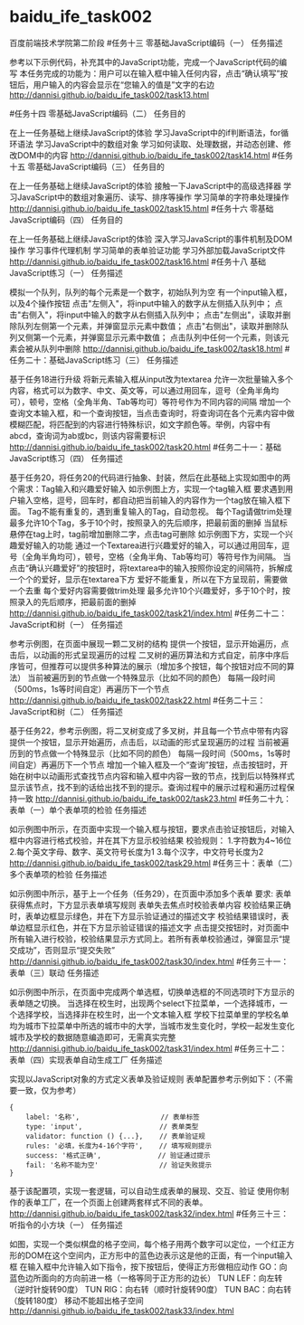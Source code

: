 # baidu_ife_task002
百度前端技术学院第二阶段
#任务十三  零基础JavaScript编码（一）
   任务描述

参考以下示例代码，补充其中的JavaScript功能，完成一个JavaScript代码的编写
本任务完成的功能为：用户可以在输入框中输入任何内容，点击“确认填写”按钮后，用户输入的内容会显示在“您输入的值是”文字的右边
http://dannisi.github.io/baidu_ife_task002/task13.html

#任务十四  零基础JavaScript编码（二）
   任务目的

在上一任务基础上继续JavaScript的体验
学习JavaScript中的if判断语法，for循环语法
学习JavaScript中的数组对象
学习如何读取、处理数据，并动态创建、修改DOM中的内容
http://dannisi.github.io/baidu_ife_task002/task14.html
#任务十五 零基础JavaScript编码（三）
   任务目的

在上一任务基础上继续JavaScript的体验
接触一下JavaScript中的高级选择器
学习JavaScript中的数组对象遍历、读写、排序等操作
学习简单的字符串处理操作
http://dannisi.github.io/baidu_ife_task002/task15.html
#任务十六 零基础JavaScript编码（四）
   任务目的

在上一任务基础上继续JavaScript的体验
深入学习JavaScript的事件机制及DOM操作
学习事件代理机制
学习简单的表单验证功能
学习外部加载JavaScript文件
http://dannisi.github.io/baidu_ife_task002/task16.html
#任务十八 基础JavaScript练习（一）
   任务描述

模拟一个队列，队列的每个元素是一个数字，初始队列为空
有一个input输入框，以及4个操作按钮
点击"左侧入"，将input中输入的数字从左侧插入队列中；
点击"右侧入"，将input中输入的数字从右侧插入队列中；
点击"左侧出"，读取并删除队列左侧第一个元素，并弹窗显示元素中数值；
点击"右侧出"，读取并删除队列又侧第一个元素，并弹窗显示元素中数值；
点击队列中任何一个元素，则该元素会被从队列中删除
http://dannisi.github.io/baidu_ife_task002/task18.html
#任务二十：基础JavaScript练习（三）
   任务描述

基于任务18进行升级
将新元素输入框从input改为textarea
允许一次批量输入多个内容，格式可以为数字、中文、英文等，可以通过用回车，逗号（全角半角均可），顿号，空格（全角半角、Tab等均可）等符号作为不同内容的间隔
增加一个查询文本输入框，和一个查询按钮，当点击查询时，将查询词在各个元素内容中做模糊匹配，将匹配到的内容进行特殊标识，如文字颜色等。举例，内容中有abcd，查询词为ab或bc，则该内容需要标识
http://dannisi.github.io/baidu_ife_task002/task20.html
#任务二十一：基础JavaScript练习（四）
任务描述

基于任务20，将任务20的代码进行抽象、封装，然后在此基础上实现如图中的两个需求：Tag输入和兴趣爱好输入
如示例图上方，实现一个tag输入框
要求遇到用户输入空格，逗号，回车时，都自动把当前输入的内容作为一个tag放在输入框下面。
Tag不能有重复的，遇到重复输入的Tag，自动忽视。
每个Tag请做trim处理
最多允许10个Tag，多于10个时，按照录入的先后顺序，把最前面的删掉
当鼠标悬停在tag上时，tag前增加删除二字，点击tag可删除
如示例图下方，实现一个兴趣爱好输入的功能
通过一个Textarea进行兴趣爱好的输入，可以通过用回车，逗号（全角半角均可），顿号，空格（全角半角、Tab等均可）等符号作为间隔。
当点击“确认兴趣爱好”的按钮时，将textarea中的输入按照你设定的间隔符，拆解成一个个的爱好，显示在textarea下方
爱好不能重复，所以在下方呈现前，需要做一个去重
每个爱好内容需要做trim处理
最多允许10个兴趣爱好，多于10个时，按照录入的先后顺序，把最前面的删掉
http://dannisi.github.io/baidu_ife_task002/task21/index.html
#任务二十二：JavaScript和树（一）
任务描述

参考示例图，在页面中展现一颗二叉树的结构
提供一个按钮，显示开始遍历，点击后，以动画的形式呈现遍历的过程
二叉树的遍历算法和方式自定，前序中序后序皆可，但推荐可以提供多种算法的展示（增加多个按钮，每个按钮对应不同的算法）
当前被遍历到的节点做一个特殊显示（比如不同的颜色）
每隔一段时间（500ms，1s等时间自定）再遍历下一个节点
http://dannisi.github.io/baidu_ife_task002/task22.html
#任务二十三：JavaScript和树（二）
任务描述

基于任务22，参考示例图，将二叉树变成了多叉树，并且每一个节点中带有内容
提供一个按钮，显示开始遍历，点击后，以动画的形式呈现遍历的过程
当前被遍历到的节点做一个特殊显示（比如不同的颜色）
每隔一段时间（500ms，1s等时间自定）再遍历下一个节点
增加一个输入框及一个“查询”按钮，点击按钮时，开始在树中以动画形式查找节点内容和输入框中内容一致的节点，找到后以特殊样式显示该节点，找不到的话给出找不到的提示。查询过程中的展示过程和遍历过程保持一致
http://dannisi.github.io/baidu_ife_task002/task23.html
#任务二十九：表单（一）单个表单项的检验
任务描述

如示例图中所示，在页面中实现一个输入框与按钮，要求点击验证按钮后，对输入框中内容进行格式校验，并在其下方显示校验结果
校验规则：
1.字符数为4~16位
2.每个英文字母、数字、英文符号长度为1
3.每个汉字，中文符号长度为2
http://dannisi.github.io/baidu_ife_task002/task29.html
#任务三十：表单（二）多个表单项的检验
任务描述

如示例图中所示，基于上一个任务（任务29），在页面中添加多个表单
要求:
表单获得焦点时，下方显示表单填写规则
表单失去焦点时校验表单内容
校验结果正确时，表单边框显示绿色，并在下方显示验证通过的描述文字
校验结果错误时，表单边框显示红色，并在下方显示验证错误的描述文字
点击提交按钮时，对页面中所有输入进行校验，校验结果显示方式同上。若所有表单校验通过，弹窗显示“提交成功”，否则显示“提交失败”
http://dannisi.github.io/baidu_ife_task002/task30/index.html
#任务三十一：表单（三）联动
任务描述

如示例图中所示，在页面中完成两个单选框，切换单选框的不同选项时下方显示的表单随之切换。
当选择在校生时，出现两个select下拉菜单，一个选择城市，一个选择学校，当选择非在校生时，出一个文本输入框
学校下拉菜单里的学校名单均为城市下拉菜单中所选的城市中的大学，当城市发生变化时，学校一起发生变化
城市及学校的数据随意编造即可，无需真实完整
http://dannisi.github.io/baidu_ife_task002/task31/index.html
#任务三十二：表单（四）实现表单自动生成工厂
任务描述

实现以JavaScript对象的方式定义表单及验证规则
表单配置参考示例如下：（不需要一致，仅为参考）

    {
        label: '名称',                    // 表单标签
        type: 'input',                   // 表单类型
        validator: function () {...},    // 表单验证规
        rules: '必填，长度为4-16个字符',    // 填写规则提示
        success: '格式正确',              // 验证通过提示
        fail: '名称不能为空'               // 验证失败提示
    }
    
基于该配置项，实现一套逻辑，可以自动生成表单的展现、交互、验证
使用你制作的表单工厂，在一个页面上创建两套样式不同的表单。
http://dannisi.github.io/baidu_ife_task002/task32/index.html
#任务三十三：听指令的小方块（一）
任务描述

如图，实现一个类似棋盘的格子空间，每个格子用两个数字可以定位，一个红正方形的DOM在这个空间内，正方形中的蓝色边表示这是他的正面，有一个input输入框
在输入框中允许输入如下指令，按下按钮后，使得正方形做相应动作
GO：向蓝色边所面向的方向前进一格（一格等同于正方形的边长）
TUN LEF：向左转（逆时针旋转90度）
TUN RIG：向右转（顺时针旋转90度）
TUN BAC：向右转（旋转180度）
移动不能超出格子空间
http://dannisi.github.io/baidu_ife_task002/task33/index.html
